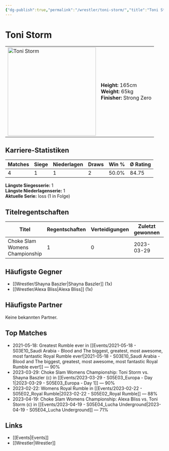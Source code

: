 ```yaml
---
{"dg-publish":true,"permalink":"/wrestler/toni-storm/","title":"Toni Storm","tags":["wrestler"],"noteIcon":""}
---
```



# Toni Storm

<table>
        <tr>
        <td><img src="https://github.com/CptSpaulding1980/choke-slam-wrestling/releases/download/images/Toni_Storm.png" width="280" alt="Toni Storm"></td>
        <td>
        <b>Height:</b> 165cm<br>
        <b>Weight:</b> 65kg<br>
        <b>Finisher:</b> Strong Zero<br>
        </td>
        </tr>
        </table>
        
## Karriere-Statistiken

| Matches | Siege | Niederlagen | Draws | Win % | Ø Rating |
|---------|-------|-------------|-------|-------|-----------|
| 4 | 1 | 1 | 2 | 50.0% | 84.75 |

**Längste Siegesserie:** 1<br>**Längste Niederlagenserie:** 1<br>**Aktuelle Serie:** loss (1 in Folge)

## Titelregentschaften
| Titel | Regentschaften | Verteidigungen | Zuletzt gewonnen | Aktuell |
|-------|---------------|----------------|------------------|---------|
| Choke Slam Womens Championship | 1 | 0 | 2023-03-29 |  |


## Häufigste Gegner
- [[Wrestler/Shayna Baszler\|Shayna Baszler]] (1x)
- [[Wrestler/Alexa Bliss\|Alexa Bliss]] (1x)

## Häufigste Partner
Keine bekannten Partner.

## Top Matches
- 2021-05-18: Greatest Rumble ever in [[Events/2021-05-18 - S03E10_Saudi Arabia - Blood and The biggest, greatest, most awesome, most fantastic Royal Rumble ever!\|2021-05-18 - S03E10_Saudi Arabia - Blood and The biggest, greatest, most awesome, most fantastic Royal Rumble ever!]] — 90%
- 2023-03-29: Choke Slam Womens Championship: Toni Storm vs. Shayna Baszler (c) in [[Events/2023-03-29 - S05E03_Europa - Day 1\|2023-03-29 - S05E03_Europa - Day 1]] — 90%
- 2023-02-22: Womens Royal Rumble in [[Events/2023-02-22 - S05E02_Royal Rumble\|2023-02-22 - S05E02_Royal Rumble]] — 88%
- 2023-04-19: Choke Slam Womens Championship: Alexa Bliss vs. Toni Storm (c) in [[Events/2023-04-19 - S05E04_Lucha Underground\|2023-04-19 - S05E04_Lucha Underground]] — 71%

## Links
- [[Events\|Events]]
- [[Wrestler\|Wrestler]]
